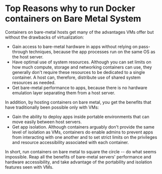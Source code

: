 # Top Reasons why to run Docker containers on Bare Metal System

Containers on bare-metal hosts get many of the advantages VMs offer but without the drawbacks of virtualization:

- Gain access to bare-metal hardware in apps without relying on pass-through techniques, because the app processes run on the same OS as 
the host server.
- Have optimal use of system resources. Although you can set limits on how much compute, storage and networking containers can use, they generally don't require these resources to be dedicated to a single container. A host can, therefore, distribute use of shared system resources as needed.
- Get bare-metal performance to apps, because there is no hardware emulation layer separating them from a host server.

In addition, by hosting containers on bare metal, you get the benefits that have traditionally been possible only with VMs:

- Gain the ability to deploy apps inside portable environments that can move easily between host servers.
- Get app isolation. Although containers arguably don't provide the same level of isolation as VMs, containers do enable admins to prevent apps from interacting with one another and to set strict limits on the privileges and resource accessibility associated with each container.

In short, run containers on bare metal to square the circle -- do what seems impossible. Reap all the benefits of bare-metal servers' performance and hardware accessibility, and take advantage of the portability and isolation features seen with VMs.
